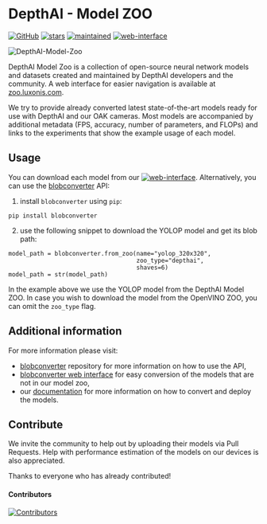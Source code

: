 # DepthAI - Model ZOO
[![GitHub](https://img.shields.io/github/license/luxonis/depthai-model-zoo?color=blue&style=flat-square&label=LICENSE)](https://github.com/luxonis/depthai-model-zoo/blob/main/LICENSE) [![stars](https://img.shields.io/github/stars/luxonis?affiliations=OWNER&label=LUXONIS%20STARS&style=flat-square)](https://github.com/luxonis) [![maintained](https://img.shields.io/maintenance/yes/2021?label=MAINTAINED&style=flat-square)](https://zoo.luxonis.com/) [![web-interface](https://img.shields.io/static/v1?label=WEB&message=INTERFACE&color=orange&style=flat-square)](https://zoo.luxonis.com/)

![DepthAI-Model-Zoo](https://user-images.githubusercontent.com/56075061/141783929-10f1c907-06e7-4343-8218-be8f9783ef20.png)



DepthAI Model Zoo is a collection of open-source neural network models and datasets created and maintained by DepthAI developers and the community. A web interface for easier navigation is available at [zoo.luxonis.com](zoo.luxonis.com).

We try to provide already converted latest state-of-the-art models ready for use with DepthAI and our OAK cameras. Most models are accompanied by additional metadata (FPS, accuracy, number of parameters, and FLOPs) and links to the experiments that show the example usage of each model.



## Usage

You can download each model from our [![web-interface](https://img.shields.io/static/v1?label=WEB&message=INTERFACE&color=orange&style=flat-square)](https://zoo.luxonis.com/). Alternatively, you can use the [blobconverter](https://github.com/luxonis/blobconverter) API:

1. install `blobconverter` using `pip`:
```
pip install blobconverter
```
2. use the following snippet to download the YOLOP model and get its blob path:
```
model_path = blobconverter.from_zoo(name="yolop_320x320",
                                    zoo_type="depthai",
                                    shaves=6)
model_path = str(model_path)
```

In the example above we use the YOLOP model from the DepthAI Model ZOO. In case you wish to download the model from the OpenVINO ZOO, you can omit the `zoo_type` flag. 



## Additional information

For more information please visit:

* [blobconverter](https://github.com/luxonis/blobconverter) repository for more information on how to use the API,
* [blobconverter web interface](https://blobconverter.luxonis.com/) for easy conversion of the models that are not in our model zoo,
* our [documentation](https://docs.luxonis.com/en/latest/) for more information on how to convert and deploy the models.



## Contribute

We invite the community to help out by uploading their models via Pull Requests. Help with performance estimation of the models on our devices is also appreciated.

Thanks to everyone who has already contributed!

#### Contributors

[![Contributors](https://contrib.rocks/image?repo=luxonis/depthai-model-zoo)](https://github.com/luxonis/depthai-model-zoo/graphs/contributors)
